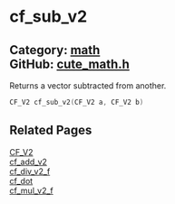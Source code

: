 [](../header.md ':include')

# cf_sub_v2

Category: [math](/api_reference?id=math)  
GitHub: [cute_math.h](https://github.com/RandyGaul/cute_framework/blob/master/include/cute_math.h)  
---

Returns a vector subtracted from another.

```cpp
CF_V2 cf_sub_v2(CF_V2 a, CF_V2 b)
```

## Related Pages

[CF_V2](/math/cf_v2.md)  
[cf_add_v2](/math/cf_add_v2.md)  
[cf_div_v2_f](/math/cf_div_v2_f.md)  
[cf_dot](/math/cf_dot.md)  
[cf_mul_v2_f](/math/cf_mul_v2_f.md)  
